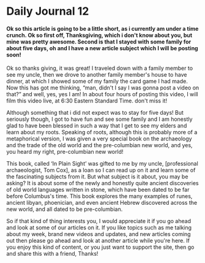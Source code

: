 # Daily Journal 12

#### Ok so this article is going to be a little short, as i currently am under a time crunch. Ok so first off, Thanksgiving, which i don't know about you, but mine was pretty awesome. Second is that I stayed with some family for about five days, oh and I have a new article subject which I will be posting soon!

Ok so thanks giving, it was great! I traveled down with a family member to see my uncle, then we drove to another family member's house to have dinner, at which I showed some of my family the card game I had made. Now this has got me thinking, “man, didn't I say I was gonna post a video on that?” and well, yes, yes I am! In about four hours of posting this video, I will film this video live, at 6:30 Eastern Standard Time. don't miss it!

Although something that i did not expect was to stay for five days! But seriously though, I got to have fun and see some family and I am honestly glad to have been blessed in such a way that I get to see my elders and learn about my roots. Speaking of roots, although this is probably more of a metaphorical version, I was given a very special book on the archaeology and the trade of the old world and the pre-columbian new world, and yes, you heard my right, pre-columbian new world!

This book, called ‘In Plain Sight’ was gifted to me by my uncle, [professional archaeologist, Tom Cox], as a loan so I can read up on it and learn some of the fascinating subjects from it. But what subject is it about, you may be asking? It is about some of the newly and honestly quite ancient discoveries of old world languages written in stone, which have been dated to be far before Columbus's time. This book explores the many examples of runes, ancient libyan, phoenician, and even ancient Hebrew discovered across the new world, and all dated to be pre-columbian.

So if that kind of thing interests you, I would appreciate it if you go ahead and look at some of our articles on it. If you like topics such as me talking about my week, brand new videos and updates, and new articles coming out then please go ahead and look at another article while you're here. If you enjoy this kind of content, or you just want to support the site, then go and share this with a friend, Thanks!


